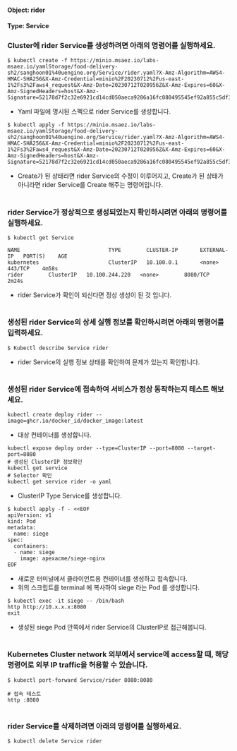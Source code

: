 
#### Object: rider
#### Type: Service

### Cluster에 rider Service를 생성하려면 아래의 명령어를 실행하세요.

```
$ kubectl create -f https://minio.msaez.io/labs-msaez.io/yamlStorage/food-delivery-sh2/sanghoon01%40uengine.org/Service/rider.yaml?X-Amz-Algorithm=AWS4-HMAC-SHA256&X-Amz-Credential=minio%2F20230712%2Fus-east-1%2Fs3%2Faws4_request&X-Amz-Date=20230712T020956Z&X-Amz-Expires=60&X-Amz-SignedHeaders=host&X-Amz-Signature=52178d7f2c32e6921cd14cd050aeca9286a16fc080495545ef92a855c5df3fa3
```
- Yaml 파일에 명시된 스펙으로 rider Service를 생성합니다.  

```
$ kubectl apply -f https://minio.msaez.io/labs-msaez.io/yamlStorage/food-delivery-sh2/sanghoon01%40uengine.org/Service/rider.yaml?X-Amz-Algorithm=AWS4-HMAC-SHA256&X-Amz-Credential=minio%2F20230712%2Fus-east-1%2Fs3%2Faws4_request&X-Amz-Date=20230712T020956Z&X-Amz-Expires=60&X-Amz-SignedHeaders=host&X-Amz-Signature=52178d7f2c32e6921cd14cd050aeca9286a16fc080495545ef92a855c5df3fa3
```
- Create가 된 상태라면 rider Service의 수정이 이루어지고, Create가 된 상태가 아니라면 rider Service를 Create 해주는 명령어입니다.
#

### rider Service가 정상적으로 생성되었는지 확인하시려면 아래의 명령어를 실행하세요.

```
$ kubectl get Service

NAME                            TYPE        CLUSTER-IP       EXTERNAL-IP   PORT(S)    AGE
kubernetes                      ClusterIP   10.100.0.1       <none>        443/TCP    4m58s
rider        ClusterIP   10.100.244.220   <none>        8080/TCP   2m24s

```
- rider Service가 확인이 되신다면 정상 생성이 된 것 입니다.
#

### 생성된 rider Service의 상세 실행 정보를 확인하시려면 아래의 명령어를 입력하세요.

```
$ Kubectl describe Service rider
```
- rider Service의 실행 정보 상태를 확인하여 문제가 있는지 확인합니다.
#

### 생성된 rider Service에 접속하여 서비스가 정상 동작하는지 테스트 해보세요.

```
kubectl create deploy rider --image=ghcr.io/docker_id/docker_image:latest
```
- 대상 컨테이너를 생성합니다.  

```
kubectl expose deploy order --type=ClusterIP --port=8080 --target-port=8080
# 생성된 ClusterIP 정보확인
kubectl get service 
# Selector 확인
kubectl get service rider -o yaml
```
- ClusterIP Type Service를 생성합니다.

```
$ kubectl apply -f - <<EOF
apiVersion: v1
kind: Pod
metadata:
  name: siege
spec:
  containers:
  - name: siege
    image: apexacme/siege-nginx
EOF
```
- 새로운 터미널에서 클라이언트용 컨테이너를 생성하고 접속합니다.
- 위의 스크립트를 terminal 에 복사하여 siege 라는 Pod 를 생성합니다.  

```
$ kubectl exec -it siege -- /bin/bash
http http://10.x.x.x:8080
exit
```
- 생성된 siege Pod 안쪽에서 rider Service의 ClusterIP로 접근해봅니다.
#

### Kubernetes Cluster network 외부에서 service에 access할 때, 해당 명령어로 외부 IP traffic을 허용할 수 있습니다.

```
$ kubectl port-forward Service/rider 8080:8080

# 접속 테스트
http :8080
```
#

### rider Service를 삭제하려면 아래의 명령어를 실행하세요.

```
$ kubectl delete Service rider
```
#

